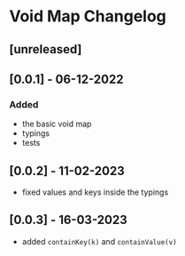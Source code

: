 # Void Map Changelog

## [unreleased]

## [0.0.1] - 06-12-2022

### Added
- the basic void map
- typings
- tests

## [0.0.2] - 11-02-2023
- fixed values and keys inside the typings

## [0.0.3] - 16-03-2023
- added `containKey(k)` and `containValue(v)`